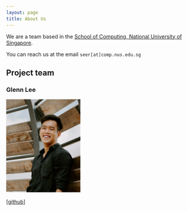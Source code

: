 ```yaml
---
layout: page
title: About Us
---
```


We are a team based in the [School of Computing, National University of Singapore](http://www.comp.nus.edu.sg).

You can reach us at the email `seer[at]comp.nus.edu.sg`

## Project team


### Glenn Lee

<img src="images/glennljs.png" width="200px">

[[github](http://github.com/glennljs)]
